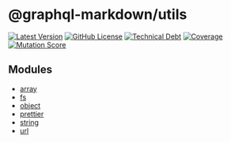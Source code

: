 # @graphql-markdown/utils

[![Latest Version](https://img.shields.io/npm/v/@graphql-markdown/utils?style=flat-square)](https://www.npmjs.com/package/@graphql-markdown/utils)
[![GitHub License](https://img.shields.io/github/license/graphql-markdown/graphql-markdown?style=flat-square)](https://raw.githubusercontent.com/graphql-markdown/graphql-markdown/main/LICENSE)
[![Technical Debt](https://sonarcloud.io/api/project_badges/measure?project=graphql-markdown_utils&metric=sqale_index)](https://sonarcloud.io/summary/new_code?id=graphql-markdown_utils)
[![Coverage](https://sonarcloud.io/api/project_badges/measure?project=graphql-markdown_utils&metric=coverage)](https://sonarcloud.io/summary/new_code?id=graphql-markdown_utils)
[![Mutation Score](https://img.shields.io/endpoint?label=mutation%20score&style=flat&url=https%3A%2F%2Fbadge-api.stryker-mutator.io%2Fgithub.com%2Fgraphql-markdown%2Fgraphql-markdown%2Fmain%3Fmodule%3Dutils)](https://dashboard.stryker-mutator.io/reports/github.com/graphql-markdown/graphql-markdown/main?module=utils)

## Modules

- [array](docs/array.md)
- [fs](docs/fs.md)
- [object](docs/object.md)
- [prettier](docs/prettier.md)
- [string](docs/string.md)
- [url](docs/url.md)
